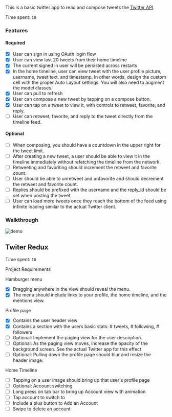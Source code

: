 This is a basic twitter app to read and compose tweets the [Twitter API](https://apps.twitter.com/).

Time spent: `10`

### Features

#### Required

- [x] User can sign in using OAuth login flow
- [x] User can view last 20 tweets from their home timeline
- [x] The current signed in user will be persisted across restarts
- [x] In the home timeline, user can view tweet with the user profile picture, username, tweet text, and timestamp.  In other words, design the custom cell with the proper Auto Layout settings.  You will also need to augment the model classes.
- [x] User can pull to refresh
- [x] User can compose a new tweet by tapping on a compose button.
- [x] User can tap on a tweet to view it, with controls to retweet, favorite, and reply.
- [ ] User can retweet, favorite, and reply to the tweet directly from the timeline feed.

#### Optional

- [ ] When composing, you should have a countdown in the upper right for the tweet limit.
- [ ] After creating a new tweet, a user should be able to view it in the timeline immediately without refetching the timeline from the network.
- [ ] Retweeting and favoriting should increment the retweet and favorite count.
- [ ] User should be able to unretweet and unfavorite and should decrement the retweet and favorite count.
- [ ] Replies should be prefixed with the username and the reply_id should be set when posting the tweet,
- [ ] User can load more tweets once they reach the bottom of the feed using infinite loading similar to the actual Twitter client.

### Walkthrough

![demo](https://cloud.githubusercontent.com/assets/279406/6343475/601832c4-bbe9-11e4-8c6c-21437a892b82.gif)


## Twiter Redux

Time spent: `10`

Project Requirements
 
 Hamburger menu
 * [x] Dragging anywhere in the view should reveal the menu.
 * [x] The menu should include links to your profile, the home timeline, and the mentions view.
 
 Profile page
 * [x] Contains the user header view
 * [x] Contains a section with the users basic stats: # tweets, # following, # followers
 * [ ] Optional: Implement the paging view for the user description.
 * [ ] Optional: As the paging view moves, increase the opacity of the background screen. See the actual Twitter app for this effect
 * [ ] Optional: Pulling down the profile page should blur and resize the header image.
 
 Home Timeline
 * [ ] Tapping on a user image should bring up that user's profile page
 * [ ] Optional: Account switching
 * [ ] Long press on tab bar to bring up Account view with animation
 * [ ] Tap account to switch to
 * [ ] Include a plus button to Add an Account
 * [ ] Swipe to delete an account
